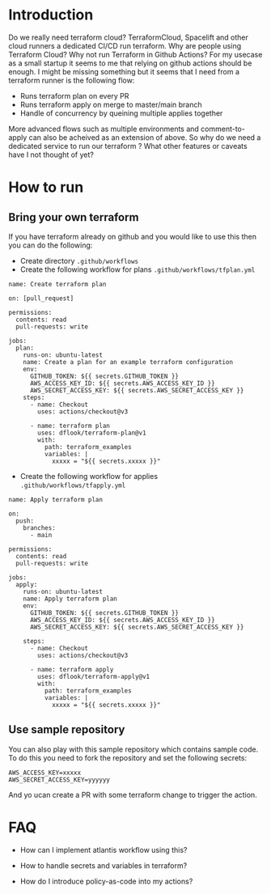 Introduction
======

Do we really need terraform cloud? TerraformCloud, Spacelift and other cloud runners a dedicated CI/CD run terraform. Why are people using Terraform Cloud? 
Why not run Terraform in Github Actions? For my usecase as a small startup it seems to me that relying on github actions should be enough. I might be missing something but it seems that I need from a terraform runner is the following flow:

- Runs terraform plan on every PR
- Runs terraform apply on merge to master/main branch
- Handle of concurrency by queining multiple applies together

More advanced flows such as multiple environments and comment-to-apply can also be acheived as an extension of above. So why do we need a dedicated service
to run our terraform ? What other features or caveats have I not thought of yet?

How to run
=====

Bring your own terraform
-----

If you have terraform already on github and you would like to use this then you can do the following:

- Create directory `.github/workflows`
- Create the following workflow for plans `.github/workflows/tfplan.yml`

```
name: Create terraform plan

on: [pull_request]

permissions:
  contents: read
  pull-requests: write

jobs:
  plan:
    runs-on: ubuntu-latest
    name: Create a plan for an example terraform configuration
    env:
      GITHUB_TOKEN: ${{ secrets.GITHUB_TOKEN }}
      AWS_ACCESS_KEY_ID: ${{ secrets.AWS_ACCESS_KEY_ID }}
      AWS_SECRET_ACCESS_KEY: ${{ secrets.AWS_SECRET_ACCESS_KEY }}
    steps:
      - name: Checkout
        uses: actions/checkout@v3

      - name: terraform plan
        uses: dflook/terraform-plan@v1
        with:
          path: terraform_examples
          variables: |
            xxxxx = "${{ secrets.xxxxx }}"
```

- Create the following workflow for applies `.github/workflows/tfapply.yml`

```
name: Apply terraform plan

on:
  push:
    branches:
      - main

permissions:
  contents: read
  pull-requests: write

jobs:
  apply:
    runs-on: ubuntu-latest
    name: Apply terraform plan
    env:
      GITHUB_TOKEN: ${{ secrets.GITHUB_TOKEN }}
      AWS_ACCESS_KEY_ID: ${{ secrets.AWS_ACCESS_KEY_ID }}
      AWS_SECRET_ACCESS_KEY: ${{ secrets.AWS_SECRET_ACCESS_KEY }}

    steps:
      - name: Checkout
        uses: actions/checkout@v3

      - name: terraform apply
        uses: dflook/terraform-apply@v1
        with:
          path: terraform_examples
          variables: |
            xxxxx = "${{ secrets.xxxxx }}"

```


Use sample repository
------

You can also play with this sample repository which contains sample code. To do this you need to fork the repository and set the following secrets:

```
AWS_ACCESS_KEY=xxxxx
AWS_SECRET_ACCESS_KEY=yyyyyy
```

And yo ucan create a PR with some terraform change to trigger the action.


FAQ
=====

- How can I implement atlantis workflow using this?

- How to handle secrets and variables in terraform?

- How do I introduce policy-as-code into my actions?
